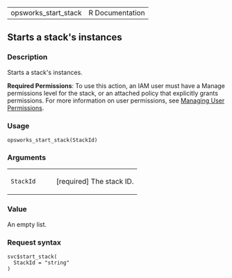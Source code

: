 <table style="width: 100%;">
<tbody>
<tr class="odd">
<td>opsworks_start_stack</td>
<td style="text-align: right;">R Documentation</td>
</tr>
</tbody>
</table>

## Starts a stack's instances

### Description

Starts a stack's instances.

**Required Permissions**: To use this action, an IAM user must have a
Manage permissions level for the stack, or an attached policy that
explicitly grants permissions. For more information on user permissions,
see [Managing User
Permissions](https://docs.aws.amazon.com/opsworks/latest/userguide/opsworks-security-users.html).

### Usage

    opsworks_start_stack(StackId)

### Arguments

<table>
<colgroup>
<col style="width: 35%" />
<col style="width: 65%" />
</colgroup>
<tbody>
<tr class="odd">
<td><code id="opsworks_start_stack_:_StackId">StackId</code></td>
<td><p>[required] The stack ID.</p></td>
</tr>
</tbody>
</table>

### Value

An empty list.

### Request syntax

    svc$start_stack(
      StackId = "string"
    )
